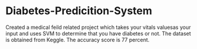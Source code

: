 # Diabetes-Predicition-System

Created a medical feild related project which takes your vitals valuesas your input and uses SVM to determine that you have diabetes or not. The dataset is obtained from Keggle. The accuracy score is 77 percent.
